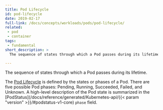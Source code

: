 ```yaml
---
title: Pod Lifecycle
id: pod-lifecycle
date: 2019-02-17
full-link: /docs/concepts/workloads/pods/pod-lifecycle/
related:
 - pod
 - container
tags:
 - fundamental
short_description: >
  The sequence of states through which a Pod passes during its lifetime.
 
---
```

 The sequence of states through which a Pod passes during its lifetime.

<!--more--> 

The [Pod Lifecycle](/docs/concepts/workloads/pods/pod-lifecycle/) is defined by the states or phases of a Pod. There are five possible Pod phases: Pending, Running, Succeeded, Failed, and Unknown. A high-level description of the Pod state is summarized in the [PodStatus](/docs/reference/generated/Kubernetes-api/{{< param "version" >}}/#podstatus-v1-core) `phase` field.
